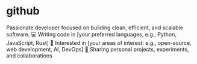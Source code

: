 # github
Passionate developer focused on building clean, efficient, and scalable software. 💻 Writing code in [your preferred languages, e.g., Python, JavaScript, Rust] 🚀 Interested in [your areas of interest: e.g., open-source, web development, AI, DevOps] 🔧 Sharing personal projects, experiments, and collaborations
